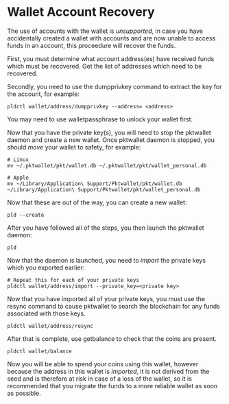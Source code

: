 # Wallet Account Recovery

The use of accounts with the wallet is *unsupported*, in case you have accidentally created a wallet with accounts and are now unable to access funds in an account, this proceedure will recover the funds.

First, you must determine what account address(es) have received funds which must be recovered. Get the list of addresses which need to be recovered.

Secondly, you need to use the dumpprivkey command to extract the key for the account, for example:

```
pldctl wallet/address/dumpprivkey --address= <address>
```

You may need to use walletpassphrase to unlock your wallet first.

Now that you have the private key(s), you will need to stop the pktwallet daemon and create a new wallet. Once pktwallet daemon is stopped, you should *move* your wallet to safety, for example:

```
# Linux
mv ~/.pktwallet/pkt/wallet.db ~/.pktwallet/pkt/wallet_personal.db

# Apple
mv ~/Library/Application\ Support/Pktwallet/pkt/wallet.db ~/Library/Application\ Support/Pktwallet/pkt/wallet_personal.db
```

Now that these are out of the way, you can create a new wallet:

```
pld --create
```

After you have followed all of the steps, you then launch the pktwallet daemon:

```
pld
```

Now that the daemon is launched, you need to *import* the private keys which you exported earlier:

```
# Repeat this for each of your private keys
pldctl wallet/address/import --private_key=<private key>
```

Now that you have imported all of your private keys, you must use the resync command to cause pktwallet to search the blockchain for any funds associated with those keys.

```
pldctl wallet/address/resync
```

After that is complete, use getbalance to check that the coins are present.

```
pldctl wallet/balance
```

Now you will be able to spend your coins using this wallet, however because the address in this wallet is *imported*, it is not derived from the seed and is therefore at risk in case of a loss of the wallet, so it is recommended that you migrate the funds to a more reliable wallet as soon as possible.